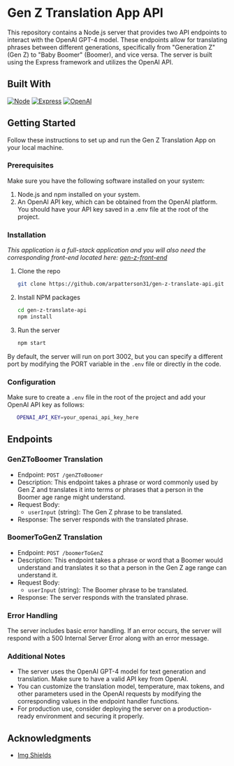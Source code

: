 # Gen Z Translation App API

This repository contains a Node.js server that provides two API endpoints to interact with the OpenAI GPT-4 model. These endpoints allow for translating phrases between different generations, specifically from "Generation Z" (Gen Z) to "Baby Boomer" (Boomer), and vice versa. The server is built using the Express framework and utilizes the OpenAI API.

## Built With

[![Node][Node.js]][Node-url]
[![Express][Express.js]][Express-url]
[![OpenAI][OpenAI]][OpenAI-url]

## Getting Started

Follow these instructions to set up and run the Gen Z Translation App on your local machine.

### Prerequisites

Make sure you have the following software installed on your system:

1. Node.js and npm installed on your system.
1. An OpenAI API key, which can be obtained from the OpenAI platform. You should have your API key saved in a .env file at the root of the project.

### Installation

*This application is a full-stack application and you will also need the corresponding front-end located here: [gen-z-front-end](https://github.com/arpatterson31/gen-z-front-end)*

1. Clone the repo

   ```sh
   git clone https://github.com/arpatterson31/gen-z-translate-api.git
   ```

2. Install NPM packages

   ```sh
   cd gen-z-translate-api
   npm install
   ```

3. Run the server

   ```sh
   npm start
   ```

  By default, the server will run on port 3002, but you can specify a different port by modifying the PORT variable in the `.env` file or directly in the code.

### Configuration

Make sure to create a `.env` file in the root of the project and add your OpenAI API key as follows:

```sh
   OPENAI_API_KEY=your_openai_api_key_here
```

## Endpoints

### GenZToBoomer Translation

- Endpoint: `POST /genZToBoomer`
- Description: This endpoint takes a phrase or word commonly used by Gen Z and translates it into terms or phrases that a person in the Boomer age range might understand.
- Request Body:
  - `userInput` (string): The Gen Z phrase to be translated.
- Response: The server responds with the translated phrase.

### BoomerToGenZ Translation

- Endpoint: `POST /boomerToGenZ`
- Description: This endpoint takes a phrase or word that a Boomer would understand and translates it so that a person in the Gen Z age range can understand it.
- Request Body:
  - `userInput` (string): The Boomer phrase to be translated.
- Response: The server responds with the translated phrase.

### Error Handling

The server includes basic error handling. If an error occurs, the server will respond with a 500 Internal Server Error along with an error message.

### Additional Notes

- The server uses the OpenAI GPT-4 model for text generation and translation. Make sure to have a valid API key from OpenAI.
- You can customize the translation model, temperature, max tokens, and other parameters used in the OpenAI requests by modifying the corresponding values in the endpoint handler functions.
- For production use, consider deploying the server on a production-ready environment and securing it properly.

## Acknowledgments

- [Img Shields](https://shields.io)

[Node.js]: https://img.shields.io/badge/Node.js-43853D?style=for-the-badge&logo=node.js&logoColor=white
[Node-url]: https://nodejs.org/
[Express.js]: https://img.shields.io/badge/Express.js-404D59?style=for-the-badge
[Express-url]: https://expressjs.com/
[OpenAI]: https://img.shields.io/badge/OpenAI-00B2FF?style=for-the-badge
[OpenAI-url]: https://openai.com/
